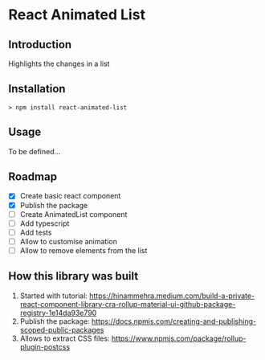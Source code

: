 # React Animated List

## Introduction

Highlights the changes in a list

## Installation

```
> npm install react-animated-list
```

## Usage

To be defined...

## Roadmap

- [x] Create basic react component
- [x] Publish the package
- [ ] Create AnimatedList component
- [ ] Add typescript
- [ ] Add tests
- [ ] Allow to customise animation
- [ ] Allow to remove elements from the list

## How this library was built

1. Started with tutorial: https://hinammehra.medium.com/build-a-private-react-component-library-cra-rollup-material-ui-github-package-registry-1e14da93e790
2. Publish the package: https://docs.npmjs.com/creating-and-publishing-scoped-public-packages
3. Allows to extract CSS files: https://www.npmjs.com/package/rollup-plugin-postcss
